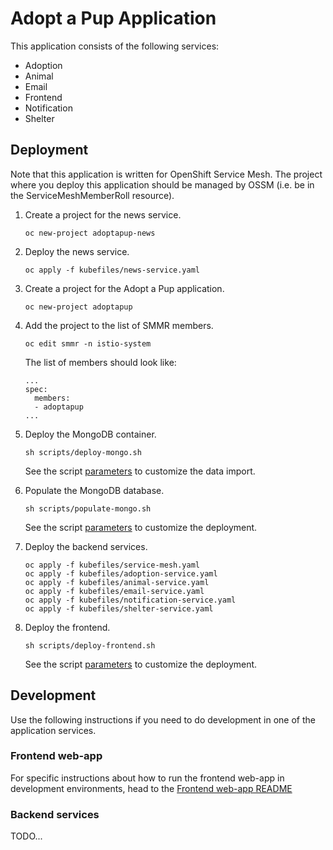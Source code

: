 # Adopt a Pup Application

This application consists of the following services:

- Adoption
- Animal
- Email
- Frontend
- Notification
- Shelter

## Deployment

Note that this application is written for OpenShift Service Mesh.
The project where you deploy this application should be managed by OSSM
(i.e. be in the ServiceMeshMemberRoll resource).

1. Create a project for the news service.

    ```
    oc new-project adoptapup-news
    ```

2. Deploy the news service.
    ```
    oc apply -f kubefiles/news-service.yaml
    ```

3. Create a project for the Adopt a Pup application.
    ```
    oc new-project adoptapup
    ```

4. Add the project to the list of SMMR members.
    ```
   oc edit smmr -n istio-system
   ```

   The list of members should look like:
   ```
   ...
   spec:
     members:
     - adoptapup
   ...
   ```

5. Deploy the MongoDB container.
    ```
    sh scripts/deploy-mongo.sh
    ```

   See the script [parameters](scripts/deploy-mongo.sh) to customize the data import.

6. Populate the MongoDB database.
    ```
    sh scripts/populate-mongo.sh
    ```
   See the script [parameters](scripts/populate-mongo.sh) to customize the deployment.

7. Deploy the backend services.
    ```
    oc apply -f kubefiles/service-mesh.yaml
    oc apply -f kubefiles/adoption-service.yaml
    oc apply -f kubefiles/animal-service.yaml
    oc apply -f kubefiles/email-service.yaml
    oc apply -f kubefiles/notification-service.yaml
    oc apply -f kubefiles/shelter-service.yaml
    ```

8. Deploy the frontend.
    ```
    sh scripts/deploy-frontend.sh
    ```
   See the script [parameters](scripts/deploy-frontend.sh) to customize the deployment.


## Development

Use the following instructions if you need to do development in one of the application services.

### Frontend web-app

For specific instructions about how to run the frontend web-app in development environments, head to
the [Frontend web-app README](web-app/README.md)

### Backend services

TODO...